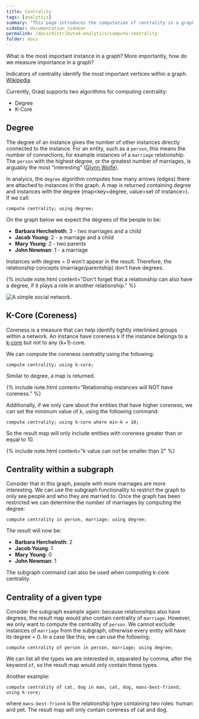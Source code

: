 ```yaml
---
title: Centrality
tags: [analytics]
summary: "This page introduces the computation of centrality in a graph."
sidebar: documentation_sidebar
permalink: /docs/distributed-analytics/compute-centrality
folder: docs
---
```


What is the most important instance in a graph? 
More importantly, how do we measure importance in a graph?

Indicators of centrality identify the most important vertices within a graph. 
[Wikipedia](https://en.wikipedia.org/wiki/Centrality)

Currently, Graql supports two algorithms for computing centrality: 
- Degree 
- K-Core

## Degree

The degree of an instance gives the number of other instances directly connected to the instance. 
For an entity, such as a `person`, this means the number of connections, 
for example instances of a `marriage` relationship.
The `person` with the highest degree, or the greatest number of marriages, is arguably the most "interesting"
([Glynn Wolfe](https://en.wikipedia.org/wiki/Glynn_Wolfe)).

In analyics, the `degree` algorithm computes how many arrows (edges) there are attached to instances in the graph. 
A map is returned containing degree and instances with the degree (map<key=degree, value=set of instance>). If we call:

```graql
compute centrality; using degree;
```

On the graph below we expect the degrees of the people to be:

* **Barbara Herchelroth**: 3 - two marriages and a child
* **Jacob Young**: 2 - a marriage and a child
* **Mary Young**: 2 - two parents
* **John Newman**: 1 - a marriage

Instances with degree = 0 won't appear in the result. Therefore, the relationship concepts
(marriage/parentship) don't have degrees.

{% include note.html content="Don't forget that a relationship can also have a degree,
if it plays a role in another relationship." %}

![A simple social network.](/images/analytics_degree_full.png)

## K-Core (Coreness)

Coreness is a measure that can help identify tightly interlinked groups within a network.
An instance have coreness k if the instance belongs to a 
[k-core](https://en.wikipedia.org/wiki/Degeneracy_(graph_theory)#k-Cores) but not to any
(k+1)-core.

We can compute the coreness centrality using the following:

```graql
compute centrality; using k-core;
```

Similar to degree, a map is returned.

{% include note.html content="Relationship instances will NOT have coreness." %}

Additionally, if we only care about the entities that have higher coreness, we can set the minimum value of k,
using the following command:

```graql
compute centrality; using k-core where min-k = 10;
```

So the result map will only include entities with coreness greater than or equal to 10. 

{% include note.html content="k value can not be smaller than 2" %}

## Centrality within a subgraph

Consider that in this graph, people with more marriages are more interesting.
We can use the subgraph functionality to restrict the graph to only see people and who they are married to.
Once the graph has been restricted we can determine the number of marriages by computing the degree:

```graql
compute centrality in person, marriage; using degree;
```

The result will now be:

* **Barbara Herchelroth**: 2
* **Jacob Young**: 1
* **Mary Young**: 0
* **John Newman**: 1

The subgraph command can also be used when computing k-core centrality.

## Centrality of a given type

Consider the subgraph example again: because relationships also have degrees, 
the result map would also contain centrality of `marriage`.
However, we only want to compute the centrality of `person`.
We cannot exclude instances of `marriage` from the subgraph, otherwise every entity will have its degree = 0.
In a case like this, we can use the following:

```graql
compute centrality of person in person, marriage; using degree;
```

We can list all the types we are interested in, separated by comma, after the keyword `of`, 
so the result map would only contain these types. 

Another example:

```graql-test-ignore
compute centrality of cat, dog in man, cat, dog, mans-best-friend; using k-core;
```

where `mans-best-friend` is the relationship type containing two roles: human and pet.
The result map will only contain coreness of cat and dog.

